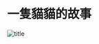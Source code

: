 # 一隻貓貓的故事

![title](https://megapx.dcard.tw/v1/images/43c26aa0-7195-4eff-92c1-e33a1fa101f6/responsive?width=1080)



